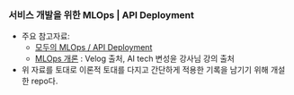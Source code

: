 ### 서비스 개발을 위한 MLOps | API Deployment

- 주요 참고자료: 
    - [모두의 MLOps / API Deployment](https://mlops-for-all.github.io/en/docs/api-deployment/what-is-api-deployment/)
    - [MLOps 개론](https://velog.io/@ifelifelse/MLOps-개론) : Velog 출처, AI tech 변성윤 강사님 강의 출처
- 위 자료를 토대로 이론적 토대를 다지고 간단하게 적용한 기록을 남기기 위해 개설한 repo다.
